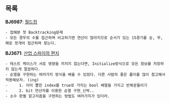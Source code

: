 목록
-----

**BJ6987**: [월드컵](https://www.acmicpc.net/problem/6987)
```
- 접해본 첫 Backtracking문제
- 모든 경우의 수를 접근하며 비교하기엔 연산이 많아지므로 순서가 있는 15경기를 승, 무, 패로 쪼개어 접근하며 찾는다.
```

**BJ3671**: [산업 스파이의 편지](https://www.acmicpc.net/problem/3671)
```
- 테스트 케이스가 서로 영향을 끼치지 않는다면, Initialize방식으로 모든 정보를 저장하지 않는게 깔끔하다.
- 순열을 구현하는 여러가지 방식을 배울 수 있었다. 다른 사람의 좋은 풀이를 많이 참고해서 적용해보자. (ing)
-     1. 이미 뽑힌 index를 true로 가지는 bool 배열을 가지고 반복문돌리기
-     2. bit 연산자를 이용한 순열 구현_신박..
- 소수 판별 알고리즘을 구현하는 방법도 여러가지가 있더라.
```

